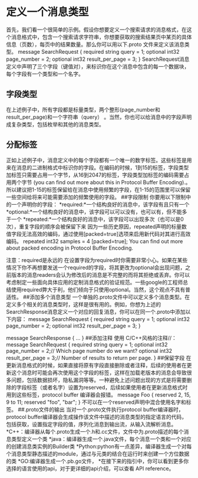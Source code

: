 # 定义一个消息类型
首先，我们看一个很简单的示例。假设你想要定义一个搜索请求的消息格式，在这个消息格式中，包含一个搜索请求字符串，你想要获取的搜索结果页中某页的具体信息（页数），每页中的结果数量。那么你可以用以下.proto 文件来定义该消息类型。
message SearchRequest {
  required string query = 1;
  optional int32 page_number = 2;
  optional int32 result_per_page = 3;
}
SearchRequest消息定义中声明了三个字段（键值对），来标识你在这个消息中包含的每一个数据块，每个字段有一个类型和一个名字。
## 字段类型
在上述例子中，所有字段都是标量类型，两个整形(page_number和result_per_page)和一个字符串（query） 。当然，你也可以给消息中的字段声明成复杂类型，包括枚举和其他的消息类型。
## 分配标签
正如上述例子中，消息定义中的每个字段都有一个唯一的数字标签。这些标签是用来在消息的二进制格式中标识你的字段。在编码的时候，1到15的标签，字段类型加标签只需要占用一个字节，从16到2047的标签，字段类型加标签的编码需要占用两个字节 (you can find out more about this in Protocol Buffer Encoding).。所以建议把1-15的标签保留给在消息中使用频繁的字段，在1-15的范围里可以保留一些空间给将来可能需要添加的频繁使用的字段。
##字段限制
你要用以下限制中的一个声明你的字段：
*required:*一个结构良好的消息中，该字段有且只有一个
*optional:*一个结构良好的消息中，该字段可以可以没有，也可以有，但不能多于一个
*repeated:*一个结构良好的消息中，该字段可以出现多次（也可以是0次），重复字段的顺序会被保留下来
  因为一些历史原因，repeated声明的标量数值字段无法高效的编码，通过使用[packed=true]选项来启用新代码对其进行高效编码。
  repeated int32 samples = 4 [packed=true];
 You can find out more about packed encoding in Protocol Buffer Encoding.
 
 注意：required是永远的
 在设置字段为required时你需要非常小心。如果在某些情况下你不再想要发送一个required的字段，将其更改为optional会出现问题，之前版本的消息readers会认为修改后的消息是不完整的而将其拒绝或丢弃。你可以考虑制定一些面向具体应用的定制消息格式的验证规范。一些google的工程师总结使用required弊大于利，他们倾向于只使用optional。当然，这个观点不具有普适性。
##添加多个消息类型
一个单独的.proto文件中可以定义多个消息类型。在定义多个相关的消息类型时，这样是很有用的。例如，你想为上述的SearchResponse消息定义一个对应的回复消息，你可以在同一个.proto中添加以下内容：
message SearchRequest {
  required string query = 1;
  optional int32 page_number = 2;
  optional int32 result_per_page = 3;
}

message SearchResponse {
 ...
}
##添加注释
使用 C/C++风格的注释//：
message SearchRequest {
  required string query = 1;
  optional int32 page_number = 2;// Which page number do we want?
  optional int32 result_per_page = 3;// Number of results to return per page.
}
##保留字段
在更新消息格式的时候，如果直接将原有字段直接删除或者注释，后续的使用者在更新这个消息时可能会再次使用这个字段的标签，这样在加载老版本的消息会导致很多问题，包括数据损坏，隐私漏洞等等。一种避免上述问题出现的方式是将需要删除的字段标签（或者名字）设置为reserved，后续如果使用者在更新消息格式时用到这些标签，protocol buffer 编译器会报错。
message Foo {
  reserved 2, 15, 9 to 11;
  reserved "foo", "bar";
}
不可以在一个reserved声明中混合使用名字和标签。
##.proto文件的输出
当对一个.proto文件执行protocol buffer编译器时，protocol buffer编译器会生成操作该文件中描述的消息类型的指定语言的代码，包括获取，设置指定字段的值，序列化消息到输出流，从输入流解析消息。
*C++：编译器从每个.proto生成一个.h和.cc文件，文件中为.proto描述的每个消息类型定义一个类
*java：编译器生成一个.java文件，每个消息一个类和一个对应的创建消息类实例的Builder类
*Python:python有一点差异，编译器生成一个对每个消息类型静态描述的module，通过与元类的结合在运行时来创建一个方位数据的类
*GO:编译器生成一个.pb.go文件，
*在接下来的指引中，你可以看到更多你选择的语言使用的api，对于更详细的api介绍，可以查看 API reference。